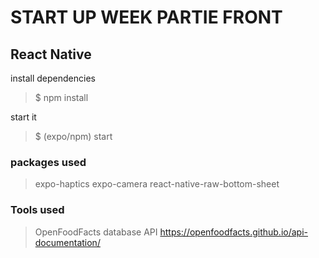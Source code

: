#   START UP WEEK PARTIE FRONT
## React Native

install dependencies
> $ npm install

start it
> $ (expo/npm) start

### packages used
> expo-haptics
> expo-camera
> react-native-raw-bottom-sheet

### Tools used
> OpenFoodFacts database API https://openfoodfacts.github.io/api-documentation/	